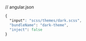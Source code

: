 // angular.json

```css
{
  "input": "scss/themes/dark.scss",
  "bundleName": "dark-theme",
  "inject": false
}
```
